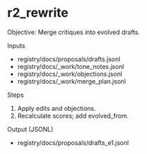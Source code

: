 # r2_rewrite
Objective: Merge critiques into evolved drafts.

Inputs
- registry/docs/proposals/drafts.jsonl
- registry/docs/_work/tone_notes.jsonl
- registry/docs/_work/objections.jsonl
- registry/docs/_work/merge_plan.jsonl

Steps
1) Apply edits and objections.
2) Recalculate scores; add evolved_from.

Output (JSONL)
- registry/docs/proposals/drafts_e1.jsonl